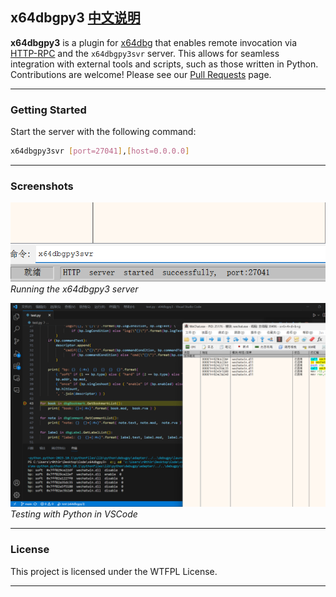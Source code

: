 ## x64dbgpy3 [中文说明](README-CN.md)

**x64dbgpy3** is a plugin for [x64dbg](https://x64dbg.com/) that enables remote invocation via [HTTP-RPC](https://github.com/jsonrpcx/json-rpc-cxx) and the `x64dbgpy3svr` server. This allows for seamless integration with external tools and scripts, such as those written in Python.  
Contributions are welcome! Please see our [Pull Requests](https://github.com/nblog/x64dbgpy3/pulls) page.

---

### Getting Started

Start the server with the following command:

```sh
x64dbgpy3svr [port=27041],[host=0.0.0.0]
```

---

### Screenshots

![run](screenshot/x64dbgpy3svr.png)  
*Running the x64dbgpy3 server*

![python-test](screenshot/python-test.png)  
*Testing with Python in VSCode*

---

### License

This project is licensed under the WTFPL License.  

---